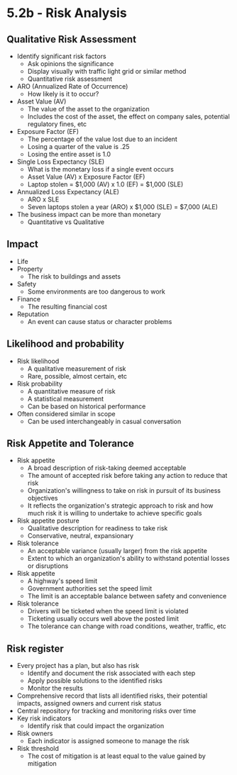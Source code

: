 # 5.2b - Risk Analysis
## Qualitative Risk Assessment
- Identify significant risk factors
	- Ask opinions the significance
	- Display visually with traffic light grid or similar method
	- Quantitative risk assessment
- ARO (Annualized Rate of Occurrence)
	- How likely is it to occur?
- Asset Value  (AV)
	- The value of the asset to the organization
	- Includes the cost of the asset, the effect on company sales, potential regulatory fines, etc
- Exposure Factor (EF)
	- The percentage of the value lost due to an incident
	- Losing a quarter of the value is .25
	- Losing the entire asset is 1.0
- Single Loss Expectancy (SLE)
	- What is the monetary loss if a single event occurs
	- Asset Value (AV) x Exposure Factor (EF)
	- Laptop stolen = $1,000 (AV) x 1.0 (EF) = $1,000 (SLE)
- Annualized Loss Expectancy (ALE)
	- ARO x SLE
	- Seven laptops stolen a year (ARO) x $1,000 (SLE) = $7,000 (ALE)
- The business impact can be more than monetary
	- Quantitative vs Qualitative
## Impact
- Life
- Property
	- The risk to buildings and assets
- Safety
	- Some environments are too dangerous to work
- Finance
	- The resulting financial cost
- Reputation
	- An event can cause status or character problems
## Likelihood and probability
- Risk likelihood
	- A qualitative measurement of risk
	- Rare, possible, almost certain, etc
- Risk probability
	- A quantitative measure of risk
	- A statistical measurement
	- Can be based on historical performance
- Often considered similar in scope
	- Can be used interchangeably in casual conversation
## Risk Appetite and Tolerance
- Risk appetite
	- A broad description of risk-taking deemed acceptable
	- The amount of accepted risk before taking any action to reduce that risk
	- Organization's willingness to take on risk in pursuit of its business objectives
	- It reflects the organization's strategic approach to risk and how much risk it is willing to undertake to achieve specific goals
- Risk appetite posture
	- Qualitative description for readiness to take risk
	- Conservative, neutral, expansionary
- Risk tolerance
	- An acceptable variance (usually larger) from the risk appetite
	- Extent to which an organization's ability to withstand potential losses or disruptions
- Risk appetite
	- A highway's speed limit
	- Government authorities set the speed limit
	- The limit is an acceptable balance between safety and convenience
- Risk tolerance
	- Drivers will be ticketed when the speed limit is violated
	- Ticketing usually occurs well above the posted limit
	- The tolerance can change with road conditions, weather, traffic, etc
## Risk register
- Every project has a plan, but also has risk
	- Identify and document the risk associated with each step
	- Apply possible solutions to the identified risks
	- Monitor the results
- Comprehensive record that lists all identified risks, their potential impacts, assigned owners and current risk status
- Central repository for tracking and monitoring risks over time
- Key risk indicators
	- Identify risk that could impact the organization
- Risk owners
	- Each indicator is assigned someone to manage the risk
- Risk threshold
	- The cost of mitigation is at least equal to the value gained by mitigation